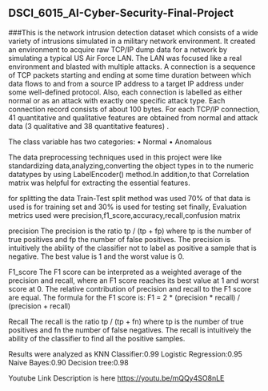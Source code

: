 ## DSCI_6015_AI-Cyber-Security-Final-Project


###This is the network intrusion detection dataset which consists of a wide variety of intrusions simulated in a military network environment. It created an environment to acquire raw TCP/IP dump data for a network by simulating a typical US Air Force LAN. The LAN was focused like a real environment and blasted with multiple attacks. A connection is a sequence of TCP packets starting and ending at some time duration between which data flows to and from a source IP address to a target IP address under some well-defined protocol. Also, each connection is labelled as either normal or as an attack with exactly one specific attack type. Each connection record consists of about 100 bytes. For each TCP/IP connection, 41 quantitative and qualitative features are obtained from normal and attack data (3 qualitative and 38 quantitative features) .

The class variable has two categories: • Normal • Anomalous

The data preprocessing techniques used in this project were like standardizing data,analyzing,converting the object types in to the numeric datatypes by using LabelEncoder() method.In addition,to that Correlation matrix was helpful for extracting the essential features.

for splitting the data Train-Test split method was used 70% of that data is used is for training set and 30% is used for testing set finally, Evaluation metrics used were precision,f1_score,accuracy,recall,confusion matrix

precision The precision is the ratio tp / (tp + fp) where tp is the number of true positives and fp the number of false positives. The precision is intuitively the ability of the classifier not to label as positive a sample that is negative. The best value is 1 and the worst value is 0.

F1_score The F1 score can be interpreted as a weighted average of the precision and recall, where an F1 score reaches its best value at 1 and worst score at 0. The relative contribution of precision and recall to the F1 score are equal. The formula for the F1 score is: F1 = 2 * (precision * recall) / (precision + recall)

Recall The recall is the ratio tp / (tp + fn) where tp is the number of true positives and fn the number of false negatives. The recall is intuitively the ability of the classifier to find all the positive samples.

Results were analyzed as KNN Classifier:0.99 Logistic Regression:0.95 Naive Bayes:0.90 Decision tree:0.98

Youtube Link Description is here https://youtu.be/mQQy4SO8nLE

